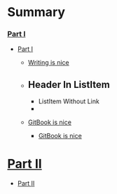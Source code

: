 # Summary

### [Part I](part1/README.md)

- [Part I](part1/README.md)

  - [Writing is nice](part1/README.md#writing)
  - ## Header In ListItem

    - ListItem Without Link
    - []()

  - [GitBook is nice](part1/READMwE.md#gitbook)
    - [GitBook is nice](part1/README.md#gitbook)

# [Part II]()

- [Part II](part2/README.md)
